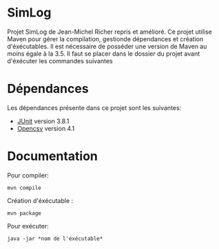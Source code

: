 # SimLog
Projet SimLog de Jean-Michel Richer repris et amélioré. Ce projet utilise Maven pour gérer la compilation, gestionde dépendances et création d'éxécutables.
Il est nécessaire de posséder une version de Maven au moins égale à la 3.5.
Il faut se placer dans le dossier du projet avant d'éxécuter les commandes suivantes

# Dépendances 
Les dépendances présente dans ce projet sont les suivantes:
* [JUnit](http://opencsv.sourceforge.net/) version 3.8.1
* [Opencsv](https://junit.org/junit4/) version 4.1

# Documentation
Pour compiler:

`mvn compile`

Création d'éxécutable :

 `mvn package`

Pour exécuter:

`java -jar *nom de l'éxécutable*`
